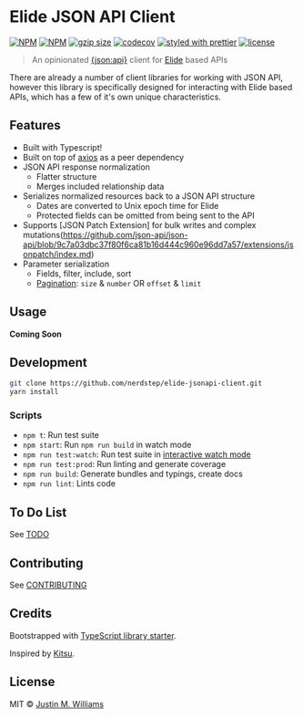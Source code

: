 # Elide JSON API Client

[![NPM](https://flat.badgen.net/npm/v/elide-jsonapi-client)](https://www.npmjs.com/package/elide-jsonapi-client)
[![NPM](https://flat.badgen.net/npm/dt/elide-jsonapi-client)](https://www.npmjs.com/package/elide-jsonapi-client)
[![gzip size](https://flat.badgen.net/bundlephobia/minzip/elide-jsonapi-client)](https://bundlephobia.com/result?p=elide-jsonapi-client)
[![codecov](https://flat.badgen.net/codecov/c/github/nerdstep/elide-jsonapi-client)](https://codecov.io/gh/nerdstep/elide-jsonapi-client)
[![styled with prettier](https://flat.badgen.net/badge/styled%20with/prettier/pink)](https://github.com/prettier/prettier)
[![license](https://flat.badgen.net/github/license/nerdstep/elide-jsonapi-client)](./LICENSE)

> An opinionated [{json:api}](http://jsonapi.org) client for [Elide](http://elide.io) based APIs

There are already a number of client libraries for working with JSON API, however this library is specifically designed for interacting with Elide based APIs, which has a few of it's own unique characteristics.

## Features

- Built with Typescript!
- Built on top of [axios](https://github.com/axios/axios) as a peer dependency
- JSON API response normalization
  - Flatter structure
  - Merges included relationship data
- Serializes normalized resources back to a JSON API structure
  - Dates are converted to Unix epoch time for Elide
  - Protected fields can be omitted from being sent to the API
- Supports [JSON Patch Extension] for bulk writes and complex mutations(https://github.com/json-api/json-api/blob/9c7a03dbc37f80f6ca81b16d444c960e96dd7a57/extensions/jsonpatch/index.md)
- Parameter serialization
  - Fields, filter, include, sort
  - [Pagination](http://elide.io/pages/guide/10-jsonapi.html#pagination): `size` & `number` OR `offset` & `limit`

## Usage

**Coming Soon**

## Development

```bash
git clone https://github.com/nerdstep/elide-jsonapi-client.git
yarn install
```

### Scripts

- `npm t`: Run test suite
- `npm start`: Run `npm run build` in watch mode
- `npm run test:watch`: Run test suite in [interactive watch mode](http://facebook.github.io/jest/docs/cli.html#watch)
- `npm run test:prod`: Run linting and generate coverage
- `npm run build`: Generate bundles and typings, create docs
- `npm run lint`: Lints code

## To Do List

See [TODO](./TODO.md)

## Contributing

See [CONTRIBUTING](./CONTRIBUTING.md)

## Credits

Bootstrapped with [TypeScript library starter](https://github.com/alexjoverm/typescript-library-starter).

Inspired by [Kitsu](https://github.com/wopian/kitsu/tree/master/packages/kitsu).

## License

MIT © [Justin M. Williams](https://github.com/nerdstep)
